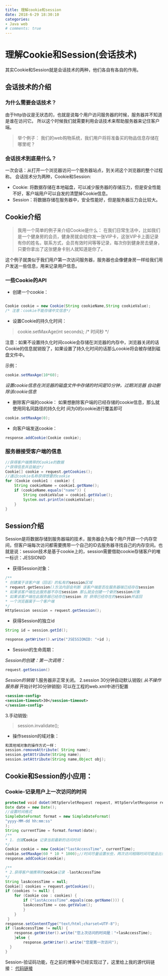```yaml
---
title: 理解cookie和session
date: 2018-6-29 18:30:10
categories:
- Java web
# comments: true
---
```

# 理解Cookie和Session(会话技术)
其实Cookie和Session就是会话技术的两种，他们各自有各自的作用。
## 会话技术的介绍
### 为什么需要会话技术？
由于http协议是无状态的，也就是说每个用户访问服务器的时候，服务器并不知道是谁在访问它。
所以这个时候我们就需要利用会话技术来帮助服务器来记住客户端。
> 举个例子：
我们的web购物系统，我们用户将将准备买的物品信息存储在哪里呢？

### 会话技术到底是什么？
一次会话：从打开一个浏览器访问一个服务器站点，到关闭这个浏览器的整个过程称。
会话技术分为两种，Cookie和Session:
+ Cookie: 将数据存储在本地磁盘，可以减少服务器的存储压力，但是安全性能不好，客户端用户可以自发的清楚掉Cookie信息。
+ Session：将数据存储在服务器中，安全性能好，但是服务器压力会比较大。

## Cookie介绍
> 我用一个简单的例子来介绍Cookie是什么：
在我们日常生活中，比如我们是一个健身房的会员，健身房就会给你发一张VIP卡，这张VIP卡上面记录有你的姓名，联系方式，会员有效时间等等记录，每次你到健身房去健身，只要你拿出了这张健身卡别人就知道是你了。

这个例子就类似于我们用户第一次访问服务器，服务器也会像健身房一样给我们用户发送一些信息，用来记录用户信息。
### 一些Cookie的API

+ 创建一个cookie：

```java

Cookie cookie = new Cookie(String cookieName,String cookieValue);
/* 注意：cookie不能存储中文信息*/

```

+ 设置Cookie的持久化时间：

>cookie.setMaxAge(int seconds); /* 时间秒 */

注意：如果不设置持久化时间cookie会存储在浏览器的内存中，浏览器关闭的话Cookie的信息就销毁了，如果设置了持久化时间的话那么cookie将会被存储到磁盘文件中。

示例：
```java
cookie.setMaxAge(10*60);
```

_*设置cookie信息在浏览器的磁盘文件中存储的时间是10分钟，过期浏览器  自动删除该cookie信息*_


+ 删除客户端的cookie：
如果想删除客户端的已经存储的cookie信息，那么就使用同名同路径的持久化时  间为0的cookie进行覆盖即可
```java
cookie.setMaxAge(0);
```
+ 向客户端发送cookie：

```java
response.addCookie(Cookie cookie);
```
### 服务器接受客户端的信息
```java
//获得客户端携带的Cookie的数据
/*获得信息并且输出*/
Cookie[] cookie = request.getCookies();
//通过cookie名称获得想要的cookie
for (Cookie cookie1 : cookie) {
    String cookieName = cookie1.getName();
    if (cookieName.equals("name")) {
        String cookieValue = cookie1.getValue();
        System.out.println(cookieValue);
    }
}
```
## Session介绍
Session是将数据存储到服务器端的技术，服务器会为每个用户开辟一个内存空间，但客户端每次访问都需要携带一个自己的ID去服务器寻找自己的内存空间。也就是说：session技术是基于cookie上的，session需要借助cookie存储客户的唯一标识：JESSIONID

+ 获得Session对象：

```java
/**
* 创建属于该客户端（回话）的私有的session区域
* request.getSession()方法内部会判断 该客户端是否在服务器端已经存在session
* 如果该客户端在此服务器不存在session 那么就会创建一个新的session对象
* 如果该客户端在此服务器已经存在session 则 获得已经存在的session并返回
* 一个浏览器属于一个客户端
*/
HttpSession session = request.getSession();
```
+ 获得Session的独立id

```java
String id = session.getId();

response.getWriter().write("JSESSIONID: "+id );
```

+ Session的生命周期：

_Session的创建：第一次调用：_
```java
request.getSession()
```
_Session的销毁_
1.服务器非正常关闭。
2.session 30分钟自动默认销毁( _从不操作服务器_ 开始计时30分钟销毁)
可以在工程的web.xml中进行配置


```xml
<session-config>
<session-timeout>30</session-timeout>
</session-config>
```

3.手动销毁:
> session.invalidate();

+ 操作session的域对象：

```java
和其他域对象的操作方式一样：
session.removeAttribute( String name);
session.getAttribute(String name);
session.setAttribute(String name,Object obj);

```

## Cookie和Session的小应用：
### Cookie-记录用户上一次访问的时间

```java
protected void doGet(HttpServletRequest request, HttpServletResponse response) throws ServletException, IOException {
Date date = new Date();
//设置时间格式
SimpleDateFormat format = new SimpleDateFormat(
"yyyy-MM-dd hh:mm:ss"
);
String currentTime = format.format(date);
/**
* 1. 创建Cookie 记录当前最新的访问时间
*/
Cookie cookie = new Cookie("lastAccessTime", currentTime);
cookie.setMaxAge(60 * 10 * 1000);//时间尽量设置长些，两次访问相隔时间可能会比较长
response.addCookie(cookie);

/**
* 2.获得客户端携带的cookie记录 -lastAccessTime
*/
String lasAccessTime = null;
Cookie[] cookies = request.getCookies();
if (cookies != null) {
    for (Cookie coo : cookies) {
        if ("lastAccessTime".equals(coo.getName())) {
        lasAccessTime = coo.getValue();
        }
    }
 }
response.setContentType("text/html;charset=UTF-8");
if (lasAccessTime != null) {
    response.getWriter().write("您上次访问的时间是："+lasAccessTime);
    }else {
        response.getWriter().write("您是第一次访问");
  }
}
```

Session-验证码功能，在之前的博客中已经实现过了，这里给上我的源代码链接：
[代码链接](https://github.com/2391134843/Java_Web_Demo/tree/master/Review)







